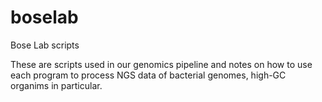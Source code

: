 # boselab
Bose Lab scripts

These are scripts used in our genomics pipeline and notes on how to use each program to process NGS data of bacterial genomes, high-GC organims in particular.
